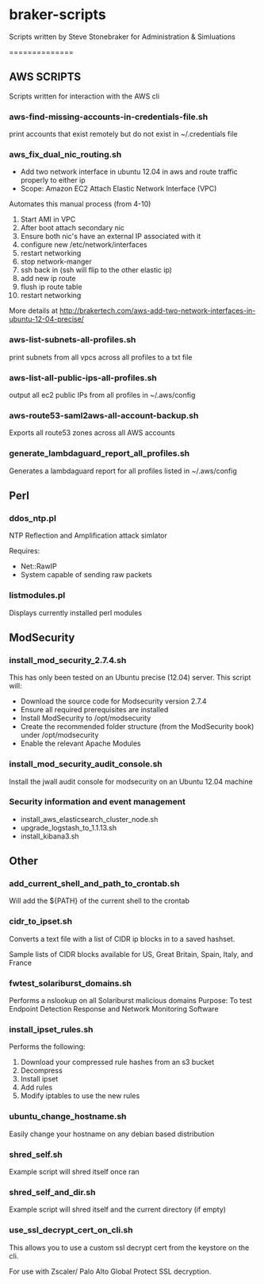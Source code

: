 braker-scripts
==============

Scripts written by Steve Stonebraker for Administration & Simluations

==============

## AWS SCRIPTS
Scripts written for interaction with the AWS cli

### aws-find-missing-accounts-in-credentials-file.sh
print accounts that exist remotely but do not exist in ~/.credentials file

### aws_fix_dual_nic_routing.sh
* Add two network interface in ubuntu 12.04 in aws and route traffic properly to either ip
* Scope: Amazon EC2 Attach Elastic Network Interface (VPC)

Automates this manual process (from 4-10)

1.  Start AMI in VPC
2.  After boot attach secondary nic
3.  Ensure both nic's have an external IP associated with it
4.  configure new /etc/network/interfaces
5.  restart networking
6.  stop network-manger
7.  ssh back in (ssh will flip to the other elastic ip)
8.  add new ip route
9.  flush ip route table
10. restart networking

More details at http://brakertech.com/aws-add-two-network-interfaces-in-ubuntu-12-04-precise/

### aws-list-subnets-all-profiles.sh
print subnets from all vpcs across all profiles to a txt file

### aws-list-all-public-ips-all-profiles.sh
output all ec2 public IPs from all profiles in ~/.aws/config

### aws-route53-saml2aws-all-account-backup.sh
Exports all route53 zones across all AWS accounts

### generate_lambdaguard_report_all_profiles.sh
Generates a lambdaguard report for all profiles listed in ~/.aws/config


## Perl
### ddos_ntp.pl
NTP Reflection and Amplification attack simlator

Requires:
* Net::RawIP
* System capable of sending raw packets


### listmodules.pl
Displays currently installed perl modules

## ModSecurity

### install_mod_security_2.7.4.sh
This has only been tested on an Ubuntu precise (12.04) server.  This script will:

* Download the source code for Modsecurity version 2.7.4
* Ensure all required prerequisites are installed
* Install ModSecurity to /opt/modsecurity
* Create the recommended folder structure (from the ModSecurity book) under /opt/modsecurity
* Enable the relevant Apache Modules

     
### install_mod_security_audit_console.sh
Install the jwall audit console for modsecurity on an Ubuntu 12.04 machine


### Security information and event management

* install_aws_elasticsearch_cluster_node.sh
* upgrade_logstash_to_1.1.13.sh
* install_kibana3.sh

## Other


### add_current_shell_and_path_to_crontab.sh
Will add the ${PATH} of the current shell to the crontab

### cidr_to_ipset.sh
Converts a text file with a list of CIDR ip blocks in to a saved hashset.  

Sample lists of CIDR blocks available for US, Great Britain, Spain, Italy, and France


### fwtest_solariburst_domains.sh
Performs a nslookup on all Solariburst malicious domains
Purpose: To test Endpoint Detection Response and Network Monitoring Software

### install_ipset_rules.sh
Performs the following:

1. Download your compressed rule hashes from an s3 bucket
2. Decompress
3. Install ipset
4. Add rules
5. Modify iptables to use the new rules

### ubuntu_change_hostname.sh
Easily change your hostname on any debian based distribution

### shred_self.sh
Example script will shred itself once ran

### shred_self_and_dir.sh
Example script will shred itself and the current directory (if empty)

### use_ssl_decrypt_cert_on_cli.sh
This allows you to use a custom ssl decrypt cert from the keystore on the cli.  

For use with Zscaler/ Palo Alto Global Protect SSL decryption.
